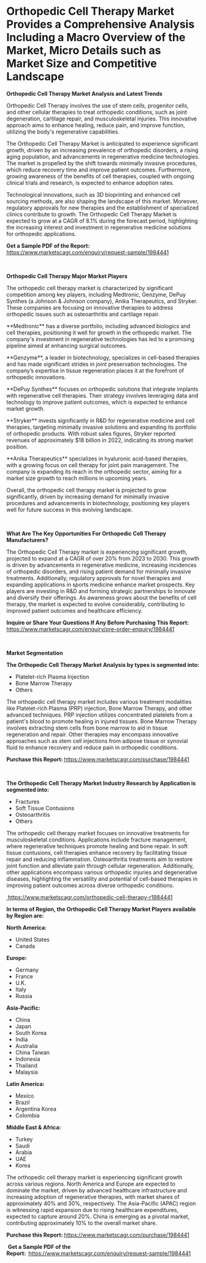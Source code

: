 <p><h1>Orthopedic Cell Therapy Market Provides a Comprehensive Analysis Including a Macro Overview of the Market, Micro Details such as Market Size and Competitive Landscape</h1></p><p><strong>Orthopedic Cell Therapy Market Analysis and Latest Trends</strong></p>
<p><p>Orthopedic Cell Therapy involves the use of stem cells, progenitor cells, and other cellular therapies to treat orthopedic conditions, such as joint degeneration, cartilage repair, and musculoskeletal injuries. This innovative approach aims to enhance healing, reduce pain, and improve function, utilizing the body's regenerative capabilities.</p><p>The Orthopedic Cell Therapy Market is anticipated to experience significant growth, driven by an increasing prevalence of orthopedic disorders, a rising aging population, and advancements in regenerative medicine technologies. The market is propelled by the shift towards minimally invasive procedures, which reduce recovery time and improve patient outcomes. Furthermore, growing awareness of the benefits of cell therapies, coupled with ongoing clinical trials and research, is expected to enhance adoption rates.</p><p>Technological innovations, such as 3D bioprinting and enhanced cell sourcing methods, are also shaping the landscape of this market. Moreover, regulatory approvals for new therapies and the establishment of specialized clinics contribute to growth. The Orthopedic Cell Therapy Market is expected to grow at a CAGR of 8.1% during the forecast period, highlighting the increasing interest and investment in regenerative medicine solutions for orthopedic applications.</p></p>
<p><strong>Get a Sample PDF of the Report:&nbsp;</strong> <a href="https://www.marketscagr.com/enquiry/request-sample/1984441?utm_campaign=2518&utm_medium=2&utm_source=Github&utm_content=ia&utm_term=16042025&utm_id=orthopedic-cell-therapy">https://www.marketscagr.com/enquiry/request-sample/1984441</a></p>
<p>&nbsp;</p>
<p><strong>Orthopedic Cell Therapy Major Market Players</strong></p>
<p><p>The orthopedic cell therapy market is characterized by significant competition among key players, including Medtronic, Genzyme, DePuy Synthes (a Johnson & Johnson company), Anika Therapeutics, and Stryker. These companies are focusing on innovative therapies to address orthopedic issues such as osteoarthritis and cartilage repair.</p><p>**Medtronic** has a diverse portfolio, including advanced biologics and cell therapies, positioning it well for growth in the orthopedic market. The company's investment in regenerative technologies has led to a promising pipeline aimed at enhancing surgical outcomes.</p><p>**Genzyme**, a leader in biotechnology, specializes in cell-based therapies and has made significant strides in joint preservation technologies. The company’s expertise in tissue regeneration places it at the forefront of orthopedic innovations.</p><p>**DePuy Synthes** focuses on orthopedic solutions that integrate implants with regenerative cell therapies. Their strategy involves leveraging data and technology to improve patient outcomes, which is expected to enhance market growth.</p><p>**Stryker** invests significantly in R&D for regenerative medicine and cell therapies, targeting minimally invasive solutions and expanding its portfolio of orthopedic products. With robust sales figures, Stryker reported revenues of approximately $18 billion in 2022, indicating its strong market position.</p><p>**Anika Therapeutics** specializes in hyaluronic acid-based therapies, with a growing focus on cell therapy for joint pain management. The company is expanding its reach in the orthopedic sector, aiming for a market size growth to reach millions in upcoming years.</p><p>Overall, the orthopedic cell therapy market is projected to grow significantly, driven by increasing demand for minimally invasive procedures and advancements in biotechnology, positioning key players well for future success in this evolving landscape.</p></p>
<p>&nbsp;</p>
<p><strong>What Are The Key Opportunities For Orthopedic Cell Therapy Manufacturers?</strong></p>
<p><p>The Orthopedic Cell Therapy market is experiencing significant growth, projected to expand at a CAGR of over 20% from 2023 to 2030. This growth is driven by advancements in regenerative medicine, increasing incidences of orthopedic disorders, and rising patient demand for minimally invasive treatments. Additionally, regulatory approvals for novel therapies and expanding applications in sports medicine enhance market prospects. Key players are investing in R&D and forming strategic partnerships to innovate and diversify their offerings. As awareness grows about the benefits of cell therapy, the market is expected to evolve considerably, contributing to improved patient outcomes and healthcare efficiency.</p></p>
<p><strong>Inquire or Share Your Questions If Any Before Purchasing This Report:</strong> <a href="https://www.marketscagr.com/enquiry/pre-order-enquiry/1984441?utm_campaign=2518&utm_medium=2&utm_source=Github&utm_content=ia&utm_term=16042025&utm_id=orthopedic-cell-therapy">https://www.marketscagr.com/enquiry/pre-order-enquiry/1984441</a></p>
<p>&nbsp;</p>
<p><strong>Market Segmentation</strong></p>
<p><strong>The Orthopedic Cell Therapy Market Analysis by types is segmented into:</strong></p>
<p><ul><li>Platelet-rich Plasma Injection</li><li>Bone Marrow Therapy</li><li>Others</li></ul></p>
<p><p>The orthopedic cell therapy market includes various treatment modalities like Platelet-rich Plasma (PRP) injection, Bone Marrow Therapy, and other advanced techniques. PRP injection utilizes concentrated platelets from a patient's blood to promote healing in injured tissues. Bone Marrow Therapy involves extracting stem cells from bone marrow to aid in tissue regeneration and repair. Other therapies may encompass innovative approaches such as stem cell injections from adipose tissue or synovial fluid to enhance recovery and reduce pain in orthopedic conditions.</p></p>
<p><strong>Purchase this Report:&nbsp;</strong><a href="https://www.marketscagr.com/purchase/1984441?utm_campaign=2518&utm_medium=2&utm_source=Github&utm_content=ia&utm_term=16042025&utm_id=orthopedic-cell-therapy">https://www.marketscagr.com/purchase/1984441</a></p>
<p>&nbsp;</p>
<p><strong>The Orthopedic Cell Therapy Market Industry Research by Application is segmented into:</strong></p>
<p><ul><li>Fractures</li><li>Soft Tissue Contusions</li><li>Osteoarthritis</li><li>Others</li></ul></p>
<p><p>The orthopedic cell therapy market focuses on innovative treatments for musculoskeletal conditions. Applications include fracture management, where regenerative techniques promote healing and bone repair. In soft tissue contusions, cell therapies enhance recovery by facilitating tissue repair and reducing inflammation. Osteoarthritis treatments aim to restore joint function and alleviate pain through cellular regeneration. Additionally, other applications encompass various orthopedic injuries and degenerative diseases, highlighting the versatility and potential of cell-based therapies in improving patient outcomes across diverse orthopedic conditions.</p></p>
<p><a href="https://www.marketscagr.com/orthopedic-cell-therapy-r1984441?utm_campaign=2518&utm_medium=2&utm_source=Github&utm_content=ia&utm_term=16042025&utm_id=orthopedic-cell-therapy">&nbsp;https://www.marketscagr.com/orthopedic-cell-therapy-r1984441</a></p>
<p><strong>In terms of Region, the Orthopedic Cell Therapy Market Players available by Region are:</strong></p>
<p>
    <p> <strong> North America: </strong>
        <ul>
            <li>United States</li>
            <li>Canada</li>
        </ul>
        </p> 
    <p> <strong> Europe: </strong>
        <ul>
            <li>Germany</li>
            <li>France</li>
            <li>U.K.</li>
            <li>Italy</li>
            <li>Russia</li>
        </ul>
        </p> 
    <p> <strong> Asia-Pacific: </strong>
        <ul>
            <li>China</li>
            <li>Japan</li>
            <li>South Korea</li>
            <li>India</li>
            <li>Australia</li>
            <li>China Taiwan</li>
            <li>Indonesia</li>
            <li>Thailand</li>
            <li>Malaysia</li>
        </ul>
        </p> 
    <p> <strong> Latin America: </strong>
        <ul>
            <li>Mexico</li>
            <li>Brazil</li>
            <li>Argentina Korea</li>
            <li>Colombia</li>
        </ul>
        </p> 
    <p> <strong> Middle East & Africa: </strong>
        <ul>
            <li>Turkey</li>
            <li>Saudi</li>
            <li>Arabia</li>
            <li>UAE</li>
            <li>Korea</li>
        </ul>
    </p>
    </p>
<p><p>The orthopedic cell therapy market is experiencing significant growth across various regions. North America and Europe are expected to dominate the market, driven by advanced healthcare infrastructure and increasing adoption of regenerative therapies, with market shares of approximately 40% and 30%, respectively. The Asia-Pacific (APAC) region is witnessing rapid expansion due to rising healthcare expenditures, expected to capture around 20%. China is emerging as a pivotal market, contributing approximately 10% to the overall market share.</p></p>
<p><strong>Purchase this Report: </strong><a href="https://www.marketscagr.com/purchase/1984441?utm_campaign=2518&utm_medium=2&utm_source=Github&utm_content=ia&utm_term=16042025&utm_id=orthopedic-cell-therapy">https://www.marketscagr.com/purchase/1984441</a></p>
<p>&nbsp;<strong>Get a Sample PDF of the Report:&nbsp;&nbsp;</strong><a href="https://www.marketscagr.com/enquiry/request-sample/1984441?utm_campaign=2518&utm_medium=2&utm_source=Github&utm_content=ia&utm_term=16042025&utm_id=orthopedic-cell-therapy">https://www.marketscagr.com/enquiry/request-sample/1984441</a></p>
<p><strong></strong></p>
<p><p></p><p></p><p></p></p>